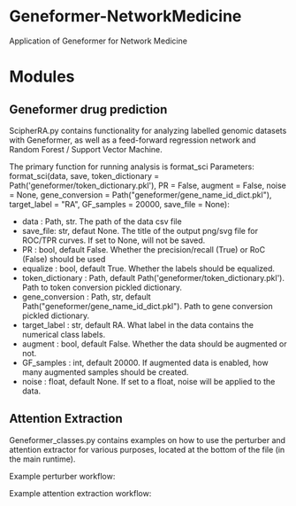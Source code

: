 # Geneformer-NetworkMedicine
Application of Geneformer for Network Medicine

# Modules
## Geneformer drug prediction
ScipherRA.py contains functionality for analyzing labelled genomic datasets with Geneformer, as well as a feed-forward regression network and Random Forest / Support Vector Machine. 

The primary function for running analysis is format_sci
Parameters:
format_sci(data, save, token_dictionary = Path('geneformer/token_dictionary.pkl'), PR = False, augment = False, noise = None,
               gene_conversion = Path("geneformer/gene_name_id_dict.pkl"), target_label = "RA", GF_samples = 20000, save_file = None):
    
* data : Path, str. The path of the data csv file
* save_file: str, defaut None. The title of the output png/svg file for ROC/TPR curves. If set to None, will not be saved.
* PR : bool, default False. Whether the precision/recall (True) or RoC (False) should be used
* equalize : bool, default True. Whether the labels should be equalized.
* token_dictionary : Path, default Path('geneformer/token_dictionary.pkl'). Path to token conversion pickled dictionary.
* gene_conversion : Path, str, default Path("geneformer/gene_name_id_dict.pkl"). Path to gene conversion pickled dictionary.
* target_label : str, default RA. What label in the data contains the numerical class labels.
* augment : bool, default False. Whether the data should be augmented or not.
* GF_samples : int, default 20000. If augmented data is enabled, how many augmented samples should be created.
* noise : float, default None. If set to a float, noise will be applied to the data.

## Attention Extraction
Geneformer_classes.py contains examples on how to use the perturber and attention extractor for various purposes, located at the bottom of the file (in the main runtime). 

Example perturber workflow:

Example attention extraction workflow: 


